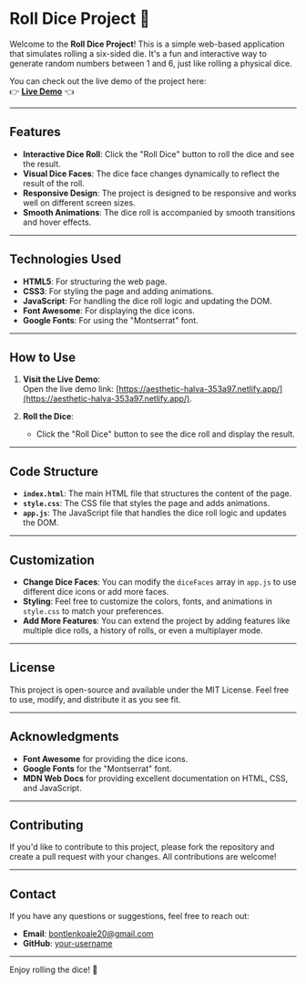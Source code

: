 # Roll Dice Project 🎲

Welcome to the **Roll Dice Project**! This is a simple web-based application that simulates rolling a six-sided die. It's a fun and interactive way to generate random numbers between 1 and 6, just like rolling a physical dice.

You can check out the live demo of the project here:  
👉 **[Live Demo](https://aesthetic-halva-353a97.netlify.app/)** 👈

---

## Features

- **Interactive Dice Roll**: Click the "Roll Dice" button to roll the dice and see the result.
- **Visual Dice Faces**: The dice face changes dynamically to reflect the result of the roll.
- **Responsive Design**: The project is designed to be responsive and works well on different screen sizes.
- **Smooth Animations**: The dice roll is accompanied by smooth transitions and hover effects.

---

## Technologies Used

- **HTML5**: For structuring the web page.
- **CSS3**: For styling the page and adding animations.
- **JavaScript**: For handling the dice roll logic and updating the DOM.
- **Font Awesome**: For displaying the dice icons.
- **Google Fonts**: For using the "Montserrat" font.

---

## How to Use

1. **Visit the Live Demo**:  
   Open the live demo link: [https://aesthetic-halva-353a97.netlify.app/](https://aesthetic-halva-353a97.netlify.app/).

2. **Roll the Dice**:  
   - Click the "Roll Dice" button to see the dice roll and display the result.

---

## Code Structure

- **`index.html`**: The main HTML file that structures the content of the page.
- **`style.css`**: The CSS file that styles the page and adds animations.
- **`app.js`**: The JavaScript file that handles the dice roll logic and updates the DOM.

---

## Customization

- **Change Dice Faces**: You can modify the `diceFaces` array in `app.js` to use different dice icons or add more faces.
- **Styling**: Feel free to customize the colors, fonts, and animations in `style.css` to match your preferences.
- **Add More Features**: You can extend the project by adding features like multiple dice rolls, a history of rolls, or even a multiplayer mode.

---

## License

This project is open-source and available under the MIT License. Feel free to use, modify, and distribute it as you see fit.

---

## Acknowledgments

- **Font Awesome** for providing the dice icons.
- **Google Fonts** for the "Montserrat" font.
- **MDN Web Docs** for providing excellent documentation on HTML, CSS, and JavaScript.

---

## Contributing

If you'd like to contribute to this project, please fork the repository and create a pull request with your changes. All contributions are welcome!

---

## Contact

If you have any questions or suggestions, feel free to reach out:

- **Email**: bontlenkoale20@gmail.com
- **GitHub**: [your-username](https://github.com/bontlenkoale1)

---

Enjoy rolling the dice! 🎲
